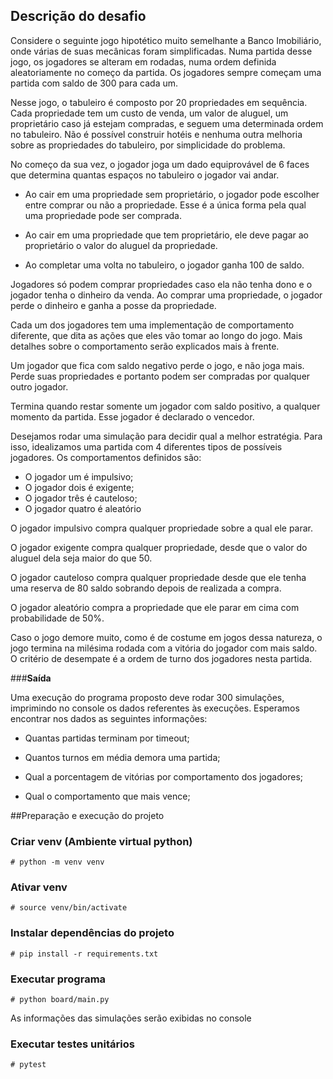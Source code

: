 ## Descrição do desafio

Considere o seguinte jogo hipotético muito semelhante a Banco Imobiliário, onde várias de suas mecânicas
foram simplificadas. Numa partida desse jogo, os jogadores se alteram em rodadas, numa ordem definida
aleatoriamente no começo da partida. Os jogadores sempre começam uma partida com saldo de 300 para
cada um.

Nesse jogo, o tabuleiro é composto por 20 propriedades em sequência. Cada propriedade tem um custo de
venda, um valor de aluguel, um proprietário caso já estejam compradas, e seguem uma determinada ordem no
tabuleiro. Não é possível construir hotéis e nenhuma outra melhoria sobre as propriedades do tabuleiro, por
simplicidade do problema.

No começo da sua vez, o jogador joga um dado equiprovável de 6 faces que determina quantas espaços no
tabuleiro o jogador vai andar.

* Ao cair em uma propriedade sem proprietário, o jogador pode escolher entre comprar ou não a
propriedade. Esse é a única forma pela qual uma propriedade pode ser comprada.

* Ao cair em uma propriedade que tem proprietário, ele deve pagar ao proprietário o valor do aluguel da
propriedade.

* Ao completar uma volta no tabuleiro, o jogador ganha 100 de saldo.

Jogadores só podem comprar propriedades caso ela não tenha dono e o jogador tenha o dinheiro da venda.
Ao comprar uma propriedade, o jogador perde o dinheiro e ganha a posse da propriedade.

Cada um dos jogadores tem uma implementação de comportamento diferente, que dita as ações que eles
vão tomar ao longo do jogo. Mais detalhes sobre o comportamento serão explicados mais à frente.

Um jogador que fica com saldo negativo perde o jogo, e não joga mais. Perde suas propriedades e portanto
podem ser compradas por qualquer outro jogador.

Termina quando restar somente um jogador com saldo positivo, a qualquer momento da partida. Esse jogador
é declarado o vencedor.

Desejamos rodar uma simulação para decidir qual a melhor estratégia. Para isso, idealizamos uma partida
com 4 diferentes tipos de possíveis jogadores. Os comportamentos definidos são:

* O jogador um é impulsivo;
* O jogador dois é exigente;
* O jogador três é cauteloso;
* O jogador quatro é aleatório

O jogador impulsivo compra qualquer propriedade sobre a qual ele parar.

O jogador exigente compra qualquer propriedade, desde que o valor do aluguel dela seja maior do que 50.

O jogador cauteloso compra qualquer propriedade desde que ele tenha uma reserva de 80 saldo sobrando
depois de realizada a compra.

O jogador aleatório compra a propriedade que ele parar em cima com probabilidade de 50%.

Caso o jogo demore muito, como é de costume em jogos dessa natureza, o jogo termina na milésima rodada
com a vitória do jogador com mais saldo. O critério de desempate é a ordem de turno dos jogadores nesta
partida.

###**Saída**

Uma execução do programa proposto deve rodar 300 simulações, imprimindo no console os dados referentes
às execuções. Esperamos encontrar nos dados as seguintes informações:

* Quantas partidas terminam por timeout;

* Quantos turnos em média demora uma partida;

* Qual a porcentagem de vitórias por comportamento dos jogadores;

* Qual o comportamento que mais vence;


##Preparação e execução do projeto

### Criar venv (Ambiente virtual python)
```
# python -m venv venv
```

### Ativar venv
```
# source venv/bin/activate
```

### Instalar dependências do projeto
```
# pip install -r requirements.txt
```

### Executar programa
```
# python board/main.py
```
As informações das simulações serão exibidas no console
 
### Executar testes unitários
```
# pytest
```
